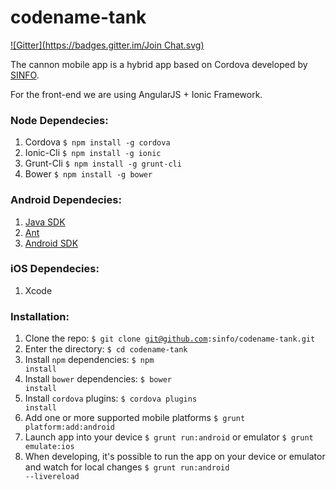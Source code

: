 codename-tank
=============
[![Gitter](https://badges.gitter.im/Join Chat.svg)](https://gitter.im/sinfo/codename-tank?utm_source=badge&utm_medium=badge&utm_campaign=pr-badge&utm_content=badge)

The cannon mobile app is a hybrid app based on Cordova developed by [SINFO](http://sinfo.org).

For the front-end we are using AngularJS + Ionic Framework.

### Node Dependecies:
  1. Cordova <code>$ npm install -g cordova</code>
  2. Ionic-Cli <code>$ npm install -g ionic</code>
  3. Grunt-Cli <code>$ npm install -g grunt-cli</code>
  4. Bower <code>$ npm install -g bower</code>

### Android Dependecies:
  1. [Java SDK](http://www.oracle.com/technetwork/java/javase/downloads/jdk7-downloads-1880260.html)
  2. [Ant](http://ant.apache.org/bindownload.cgi)
  3. [Android SDK](https://developer.android.com/sdk/installing/index.html)

### iOS Dependecies:
  1. Xcode

### Installation:
  1. Clone the repo: <code>$ git clone git@github.com:sinfo/codename-tank.git</code>
  2. Enter the directory: <code>$ cd codename-tank</code>
  3. Install <code>npm</code> dependencies: <code>$ npm install</code>
  4. Install <code>bower</code> dependencies: <code>$ bower install</code>
  5. Install <code>cordova</code> plugins: <code>$ cordova plugins install</code>
  6. Add one or more supported mobile platforms <code>$ grunt platform:add:android</code>
  7. Launch app into your device <code>$ grunt run:android</code> or emulator <code>$ grunt emulate:ios</code>
  8. When developing, it's possible to run the app on your device or emulator and watch for local changes <code>$ grunt run:android --livereload</code>